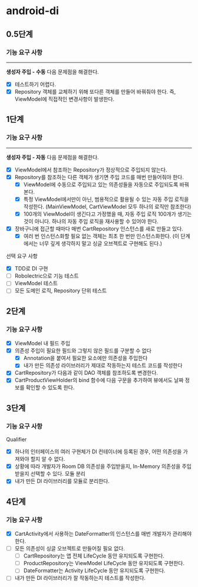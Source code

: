 # android-di

## 0.5단계
### 기능 요구 사항
---
**생성자 주입 - 수동**
다음 문제점을 해결한다.

- [x] 테스트하기 어렵다.
- [x] Repository 객체를 교체하기 위해 또다른 객체를 만들어 바꿔줘야 한다. 즉, ViewModel에 직접적인 변경사항이 발생한다.

## 1단계
### 기능 요구 사항
---
**생성자 주입 - 자동**
다음 문제점을 해결한다.

- [x] ViewModel에서 참조하는 Repository가 정상적으로 주입되지 않는다.
- [x] Repository를 참조하는 다른 객체가 생기면 주입 코드를 매번 만들어줘야 한다.
  - [x] ViewModel에 수동으로 주입되고 있는 의존성들을 자동으로 주입되도록 바꿔본다.
  - [x] 특정 ViewModel에서만이 아닌, 범용적으로 활용될 수 있는 자동 주입 로직을 작성한다. (MainViewModel, CartViewModel 모두 하나의 로직만 참조한다)
  - [x] 100개의 ViewModel이 생긴다고 가정했을 때, 자동 주입 로직 100개가 생기는 것이 아니다. 하나의 자동 주입 로직을 재사용할 수 있어야 한다.
- [x] 장바구니에 접근할 때마다 매번 CartRepository 인스턴스를 새로 만들고 있다.
  - [x] 여러 번 인스턴스화할 필요 없는 객체는 최초 한 번만 인스턴스화한다. (이 단계에서는 너무 깊게 생각하지 말고 싱글 오브젝트로 구현해도 된다.)

선택 요구 사항
- [x] TDD로 DI 구현
- [ ] Robolectric으로 기능 테스트
- [ ] ViewModel 테스트
- [ ] 모든 도메인 로직, Repository 단위 테스트

## 2단계
### 기능 요구 사항
- [x] ViewModel 내 필드 주입
- [x] 의존성 주입이 필요한 필드와 그렇지 않은 필드를 구분할 수 없다
  - [x] Annotation을 붙여서 필요한 요소에만 의존성을 주입한다
  - [x] 내가 만든 의존성 라이브러리가 제대로 작동하는지 테스트 코드를 작성한다
- [x] CartRepository가 다음과 같이 DAO 객체를 참조하도록 변경한다.
- [x] CartProductViewHolder의 bind 함수에 다음 구문을 추가하여 뷰에서도 날짜 정보를 확인할 수 있도록 한다.

## 3단계
### 기능 요구 사항
Qualifier
- [x] 하나의 인터페이스의 여러 구현체가 DI 컨테이너에 등록된 경우, 어떤 의존성을 가져와야 할지 알 수 없다.
- [x] 상황에 따라 개발자가 Room DB 의존성을 주입받을지, In-Memory 의존성을 주입받을지 선택할 수 있다.
  모듈 분리
- [x] 내가 만든 DI 라이브러리를 모듈로 분리한다.

## 4단계
### 기능 요구 사항
- [x] CartActivity에서 사용하는 DateFormatter의 인스턴스를 매번 개발자가 관리해야 한다.
- [ ] 모든 의존성이 싱글 오브젝트로 만들어질 필요 없다.
  - [ ] CartRepository는 앱 전체 LifeCycle 동안 유지되도록 구현한다.
  - [ ] ProductRepository는 ViewModel LifeCycle 동안 유지되도록 구현한다.
  - [ ] DateFormatter는 Activity LifeCycle 동안 유지되도록 구현한다.
- [ ] 내가 만든 DI 라이브러리가 잘 작동하는지 테스트를 작성한다.